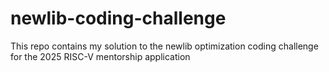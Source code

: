 # newlib-coding-challenge
This repo contains my solution to the newlib optimization coding challenge for the 2025 RISC-V mentorship application
